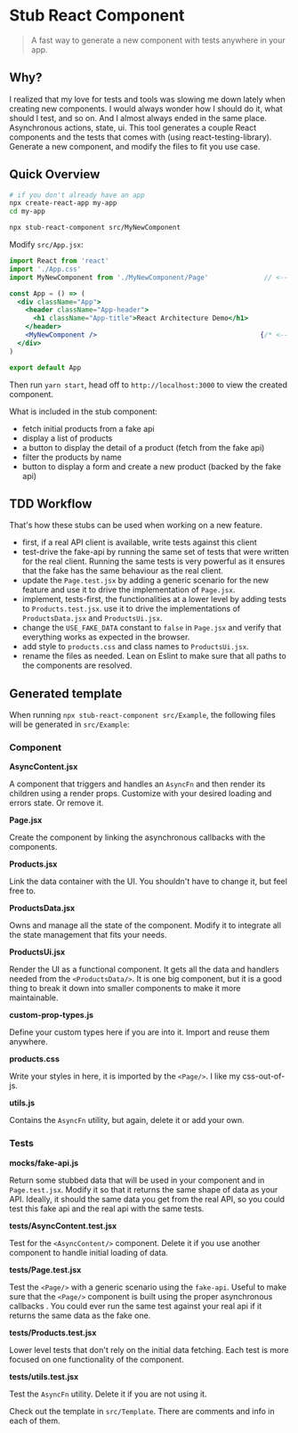 # Stub React Component

> A fast way to generate a new component with tests anywhere in your app.

## Why?

I realized that my love for tests and tools was slowing me down lately when
creating new components. I would always wonder how I should do it, what should
I test, and so on.
And I almost always ended in the same place. Asynchronous actions, state, ui.
This tool generates a couple React components and the tests that comes with (using
react-testing-library).
Generate a new component, and modify the files to fit you use case.

## Quick Overview

```sh
# if you don't already have an app
npx create-react-app my-app
cd my-app

npx stub-react-component src/MyNewComponent
```

Modify `src/App.jsx`:

```jsx
import React from 'react'
import './App.css'
import MyNewComponent from './MyNewComponent/Page'              // <-- add this

const App = () => (
  <div className="App">
    <header className="App-header">
      <h1 className="App-title">React Architecture Demo</h1>
    </header>
    <MyNewComponent />                                         {/* <-- and this */}
  </div>
)

export default App
```

Then run `yarn start`, head off to `http://localhost:3000` to view the created component.

What is included in the stub component:
- fetch initial products from a fake api
- display a list of products
- a button to display the detail of a product (fetch from the fake api)
- filter the products by name
- button to display a form and create a new product (backed by the fake api)



## TDD Workflow

That's how these stubs can be used when working on a new feature.

- first, if a real API client is available, write tests against this client
- test-drive the fake-api by running the same set of tests that were written for the real client. Running the same tests is very powerful as it ensures that the fake has the same behaviour as the real client.
- update the `Page.test.jsx` by adding a generic scenario for the new feature and use it to drive the implementation of `Page.jsx`.
- implement, tests-first, the functionalities at a lower level by adding tests to `Products.test.jsx`. use it to drive the implementations of `ProductsData.jsx` and `ProductsUi.jsx`.
- change the `USE_FAKE_DATA` constant to `false` in `Page.jsx` and verify that everything works as expected in the browser.
- add style to `products.css` and class names to `ProductsUi.jsx`.
- rename the files as needed. Lean on Eslint to make sure that all paths to the components are resolved.

## Generated template

When running `npx stub-react-component src/Example`, the following files will be generated in `src/Example`:

### Component

**AsyncContent.jsx**

A component that triggers and handles an `AsyncFn` and then render its children using a render props.
Customize with your desired loading and errors state. Or remove it.

**Page.jsx**

Create the component by linking the asynchronous callbacks with the components.

**Products.jsx**

Link the data container with the UI. You shouldn't have to change it, but feel free to.

**ProductsData.jsx**

Owns and manage all the state of the component. Modify it to integrate all the state
management that fits your needs.

**ProductsUi.jsx**

Render the UI as a functional component. It gets all the data and handlers needed from the `<ProductsData/>`.
It is one big component, but it is a good thing to break it down into smaller components to make it more
maintainable.

**custom-prop-types.js**

Define your custom types here if you are into it. Import and reuse them anywhere.

**products.css**

Write your styles in here, it is imported by the `<Page/>`. I like my css-out-of-js.

**utils.js**

Contains the `AsyncFn` utility, but again, delete it or add your own.

### Tests

**__mocks__/fake-api.js**

Return some stubbed data that will be used in your component and in `Page.test.jsx`.
Modify it so that it returns the same shape of data as your API.
Ideally, it should the same data you get from the real API, so you could test this fake api
and the real api with the same tests.

**__tests__/AsyncContent.test.jsx**

Test for the `<AsyncContent/>` component. Delete it if you use another component to handle
initial loading of data.

**__tests__/Page.test.jsx**

Test the `<Page/>` with a generic scenario using the `fake-api`. Useful to make sure that the `<Page/>`
component is built using the proper asynchronous callbacks .
You could ever run the same test against your real api if it returns the same data as the fake one.

**__tests__/Products.test.jsx**

Lower level tests that don't rely on the initial data fetching. Each test is more focused on one
functionality of the component.

**__tests__/utils.test.jsx**

Test the `AsyncFn` utility. Delete it if you are not using it.

Check out the template in `src/Template`. There are comments and info in each of them.
